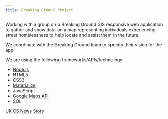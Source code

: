 ```yaml
---
title: Breaking Ground Project
---
```


Working with a group on a Breaking Ground GIS responsive web application to gather and show data on a map representing individuals experiencing street homelessness to help locate and assist them in the future.

We coordinate with the Breaking Ground team to specify their vision for the app.

We are using the following frameworks/APIs/technology:
- [Node.js](https://nodejs.org/en/)
- HTML5
- CSS3
- [Materialize](https://materializecss.com/)
- JavaScript
- [Google Maps API](https://developers.google.com/maps/documentation/)
- SQL

[UK CS News Story](https://www.engr.uky.edu/news/2018/08/computer-science-students-develop-app-benefit-homeless-outreach)
